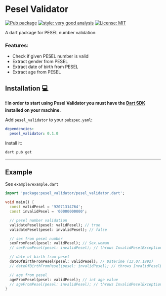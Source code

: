 # Pesel Validator

[![Pub package][pesel_validator_pub_badge]][pese_validator_pub_link]
[![style: very good analysis][very_good_analysis_badge]][very_good_analysis_link]
[![License: MIT][license_badge]][license_link]

A dart package for PESEL number validation

### Features:

* Check if given PESEL number is valid
* Extract gender from PESEL
* Extract date of birth from PESEL
* Extract age from PESEL

## Installation 💻

**❗ In order to start using Pesel Validator you must have the [Dart SDK][dart_install_link] installed on your machine.**

Add `pesel_validator` to your `pubspec.yaml`:

```yaml
dependencies:
  pesel_validator: 0.1.0
```

Install it:

```sh
dart pub get
```

---

## Example

See `example/example.dart`

```dart
import 'package:pesel_validator/pesel_validator.dart';

void main() {
  const validPesel = '92071314764';
  const invalidPesel = '00000000000';

  // pesel number validation
  validatePesel(pesel: validPesel); // true
  validatePesel(pesel: invalidPesel); // false

  // sex from pesel number
  sexFromPesel(pesel: validPesel); // Sex.woman
  // sexFromPesel(pesel: invalidPesel); // throws InvalidPeselException

  // date of birth from pesel
  dateOfBirthFromPesel(pesel: validPesel); // DateTime (13.07.1992)
  // dateOfBirthFromPesel(pesel: invalidPesel); // throws InvalidPeselException

  // age from pesel
  ageFromPesel(pesel: validPesel); // int age value
  // ageFromPesel(pesel: invalidPesel); // throws InvalidPeselException
}
```

[pesel_validator_pub_badge]: https://img.shields.io/pub/v/pesel_validator
[pese_validator_pub_link]: https://pub.dev/packages/pesel_validator
[dart_install_link]: https://dart.dev/get-dart
[license_badge]: https://img.shields.io/badge/license-MIT-blue.svg
[license_link]: https://opensource.org/licenses/MIT
[very_good_analysis_badge]: https://img.shields.io/badge/style-very_good_analysis-B22C89.svg
[very_good_analysis_link]: https://pub.dev/packages/very_good_analysis
[very_good_coverage_link]: https://github.com/marketplace/actions/very-good-coverage
[very_good_ventures_link]: https://verygood.ventures
[very_good_ventures_link_light]: https://verygood.ventures#gh-light-mode-only
[very_good_ventures_link_dark]: https://verygood.ventures#gh-dark-mode-only
[very_good_workflows_link]: https://github.com/VeryGoodOpenSource/very_good_workflows
